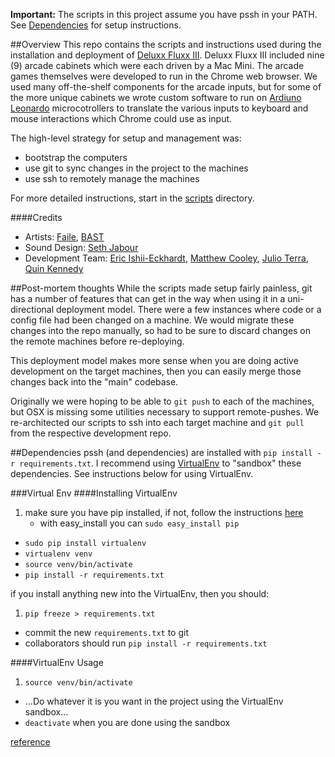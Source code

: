 **Important:** The scripts in this project assume you have pssh in your PATH. See [Dependencies](#dependencies) for setup instructions.

##Overview
This repo contains the scripts and instructions used during the installation and deployment of [Deluxx Fluxx III](http://deluxxfluxx.com/). Deluxx Fluxx III included nine (9) arcade cabinets which were each driven by a Mac Mini. The arcade games themselves were developed to run in the Chrome web browser. We used many off-the-shelf components for the arcade inputs, but for some of the more unique cabinets we wrote custom software to run on [Ardiuno Leonardo](http://arduino.cc/en/Main/ArduinoBoardLeonardo#.UwpQYl6C4Qg) microcotrollers to translate the various inputs to keyboard and mouse interactions which Chrome could use as input.

The high-level strategy for setup and management was:
* bootstrap the computers
* use git to sync changes in the project to the machines
* use ssh to remotely manage the machines

For more detailed instructions, start in the [scripts](scripts/) directory.

####Credits
* Artists: [Faile](http://www.faile.net/), [BAST](http://www.bastny.com/)
* Sound Design: [Seth Jabour](http://sethjabour.com/)
* Development Team: [Eric Ishii-Eckhardt](https://github.com/ericie), [Matthew Cooley](https://github.com/matthewcc), [Julio Terra](https://github.com/julioterra), [Quin Kennedy](https://github.com/quinkennedy)

##Post-mortem thoughts
While the scripts made setup fairly painless, git has a number of features that can get in the way when using it in a uni-directional deployment model. There were a few instances where code or a config file had been changed on a machine. We would migrate these changes into the repo manually, so had to be sure to discard changes on the remote machines before re-deploying.

This deployment model makes more sense when you are doing active development on the target machines, then you can easily merge those changes back into the "main" codebase.

Originally we were hoping to be able to `git push` to each of the machines, but OSX is missing some utilities necessary to support remote-pushes. We re-architected our scripts to ssh into each target machine and `git pull` from the respective development repo.

##Dependencies
pssh (and dependencies) are installed with `pip install -r requirements.txt`. I recommend using [VirtualEnv](http://www.virtualenv.org/en/latest/virtualenv.html) to "sandbox" these dependencies. See instructions below for using VirtualEnv.

###Virtual Env
####Installing VirtualEnv
1. make sure you have pip installed, if not, follow the instructions [here](http://www.pip-installer.org/en/latest/installing.html)
	* with easy_install you can `sudo easy_install pip`
* `sudo pip install virtualenv`
* `virtualenv venv`
* `source venv/bin/activate`
* `pip install -r requirements.txt`

if you install anything new into the VirtualEnv, then you should:

1. `pip freeze > requirements.txt`
* commit the new `requirements.txt` to git
* collaborators should run `pip install -r requirements.txt`

####VirtualEnv Usage

1. `source venv/bin/activate`
* ...Do whatever it is you want in the project using the VirtualEnv sandbox...
* `deactivate` when you are done using the sandbox

[reference](http://docs.python-guide.org/en/latest/dev/virtualenvs/)